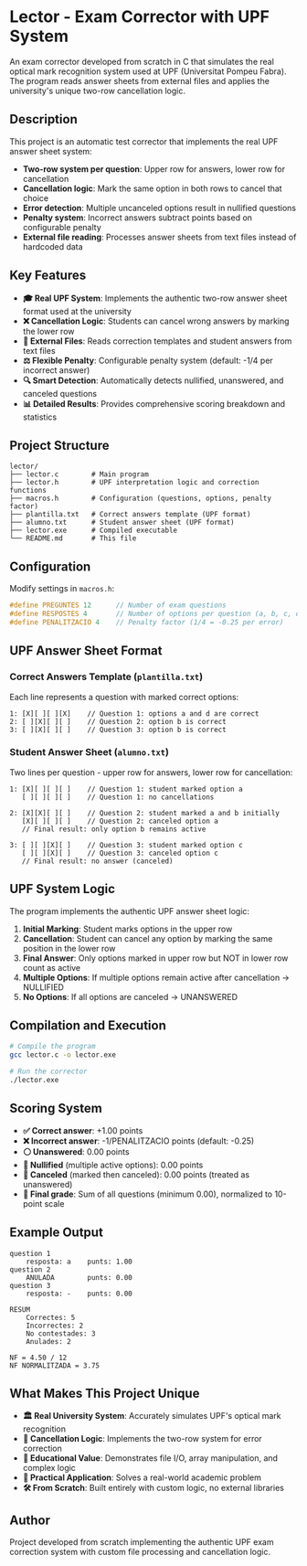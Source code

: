 # Lector - Exam Corrector with UPF System

An exam corrector developed from scratch in C that simulates the real optical mark recognition system used at UPF (Universitat Pompeu Fabra). The program reads answer sheets from external files and applies the university's unique two-row cancellation logic.

## Description

This project is an automatic test corrector that implements the real UPF answer sheet system:
- **Two-row system per question**: Upper row for answers, lower row for cancellation
- **Cancellation logic**: Mark the same option in both rows to cancel that choice
- **Error detection**: Multiple uncanceled options result in nullified questions
- **Penalty system**: Incorrect answers subtract points based on configurable penalty
- **External file reading**: Processes answer sheets from text files instead of hardcoded data

## Key Features

- **🎓 Real UPF System**: Implements the authentic two-row answer sheet format used at the university
- **❌ Cancellation Logic**: Students can cancel wrong answers by marking the lower row
- **📁 External Files**: Reads correction templates and student answers from text files
- **⚖️ Flexible Penalty**: Configurable penalty system (default: -1/4 per incorrect answer)
- **🔍 Smart Detection**: Automatically detects nullified, unanswered, and canceled questions
- **📊 Detailed Results**: Provides comprehensive scoring breakdown and statistics

## Project Structure

```
lector/
├── lector.c        # Main program
├── lector.h        # UPF interpretation logic and correction functions
├── macros.h        # Configuration (questions, options, penalty factor)
├── plantilla.txt   # Correct answers template (UPF format)
├── alumno.txt      # Student answer sheet (UPF format)
├── lector.exe      # Compiled executable
└── README.md       # This file
```

## Configuration

Modify settings in `macros.h`:
```c
#define PREGUNTES 12      // Number of exam questions
#define RESPOSTES 4       // Number of options per question (a, b, c, d)
#define PENALITZACIO 4    // Penalty factor (1/4 = -0.25 per error)
```

## UPF Answer Sheet Format

### Correct Answers Template (`plantilla.txt`)
Each line represents a question with marked correct options:
```
1: [X][ ][ ][X]    // Question 1: options a and d are correct
2: [ ][X][ ][ ]    // Question 2: option b is correct
3: [ ][X][ ][ ]    // Question 3: option b is correct
```

### Student Answer Sheet (`alumno.txt`)
Two lines per question - upper row for answers, lower row for cancellation:
```
1: [X][ ][ ][ ]    // Question 1: student marked option a
   [ ][ ][ ][ ]    // Question 1: no cancellations

2: [X][X][ ][ ]    // Question 2: student marked a and b initially
   [X][ ][ ][ ]    // Question 2: canceled option a
   // Final result: only option b remains active

3: [ ][ ][X][ ]    // Question 3: student marked option c
   [ ][ ][X][ ]    // Question 3: canceled option c
   // Final result: no answer (canceled)
```

## UPF System Logic

The program implements the authentic UPF answer sheet logic:

1. **Initial Marking**: Student marks options in the upper row
2. **Cancellation**: Student can cancel any option by marking the same position in the lower row
3. **Final Answer**: Only options marked in upper row but NOT in lower row count as active
4. **Multiple Options**: If multiple options remain active after cancellation → NULLIFIED
5. **No Options**: If all options are canceled → UNANSWERED

## Compilation and Execution

```bash
# Compile the program
gcc lector.c -o lector.exe

# Run the corrector
./lector.exe
```

## Scoring System

- **✅ Correct answer**: +1.00 points
- **❌ Incorrect answer**: -1/PENALITZACIO points (default: -0.25)
- **⚪ Unanswered**: 0.00 points  
- **🚫 Nullified** (multiple active options): 0.00 points
- **📝 Canceled** (marked then canceled): 0.00 points (treated as unanswered)
- **🎯 Final grade**: Sum of all questions (minimum 0.00), normalized to 10-point scale

## Example Output

```
question 1
    resposta: a    punts: 1.00
question 2
    ANULADA        punts: 0.00
question 3
    resposta: -    punts: 0.00

RESUM
    Correctes: 5
    Incorrectes: 2  
    No contestades: 3
    Anulades: 2

NF = 4.50 / 12
NF NORMALITZADA = 3.75
```

## What Makes This Project Unique

- **🏛️ Real University System**: Accurately simulates UPF's optical mark recognition
- **🔄 Cancellation Logic**: Implements the two-row system for error correction
- **📖 Educational Value**: Demonstrates file I/O, array manipulation, and complex logic
- **🎯 Practical Application**: Solves a real-world academic problem
- **🛠️ From Scratch**: Built entirely with custom logic, no external libraries

## Author

Project developed from scratch implementing the authentic UPF exam correction system with custom file processing and cancellation logic.